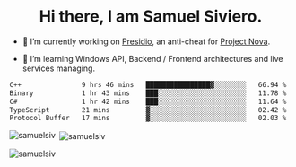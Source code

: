 <h1 align="center">Hi there, I am Samuel Siviero.</h1>

- 🔭 I’m currently working on [Presidio](https://presidio.ac), an anti-cheat for [Project Nova](https://discord.gg/novafn).

- 🌱 I’m learning Windows API, Backend / Frontend architectures and live services managing.

<!--START_SECTION:waka-->

```txt
C++               9 hrs 46 mins   ████████████████▓░░░░░░░░   66.94 %
Binary            1 hr 43 mins    ███░░░░░░░░░░░░░░░░░░░░░░   11.78 %
C#                1 hr 42 mins    ███░░░░░░░░░░░░░░░░░░░░░░   11.64 %
TypeScript        21 mins         ▓░░░░░░░░░░░░░░░░░░░░░░░░   02.42 %
Protocol Buffer   17 mins         ▓░░░░░░░░░░░░░░░░░░░░░░░░   02.03 %
```

<!--END_SECTION:waka-->

<p><img align="left" src="https://github-readme-stats.vercel.app/api/top-langs?username=samuelsiv&show_icons=true&locale=en&layout=compact&theme=radical" alt="samuelsiv" /></p>

<p>&nbsp;<img align="center" src="https://github-readme-stats.vercel.app/api?username=samuelsiv&show_icons=true&locale=en&theme=radical" alt="samuelsiv" /></p>
<p align="left"> <img src="https://komarev.com/ghpvc/?username=samuelsiv&label=Profile%20views&color=0e75b6&style=flat" alt="samuelsiv" /> </p>
